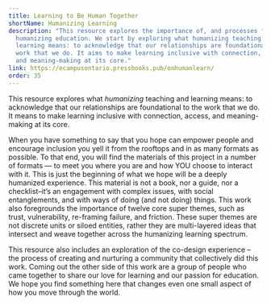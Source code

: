 ```yaml
---
title: Learning to Be Human Together
shortName: Humanizing Learning
description: "This resource explores the importance of, and processes for,
  humanizing education. We start by exploring what humanizing teaching and
  learning means: to acknowledge that our relationships are foundational to the
  work that we do. It aims to make learning inclusive with connection, access,
  and meaning-making at its core."
link: https://ecampusontario.pressbooks.pub/onhumanlearn/
order: 35
---
```

This resource explores what *humanizing* teaching and learning means: to acknowledge that our relationships are foundational to the work that we do. It means to make learning inclusive with connection, access, and meaning-making at its core.

When you have something to say that you hope can empower people and encourage inclusion you yell it from the rooftops and in as many formats as possible. To that end, you will find the materials of this project in a number of formats — to meet you where you are and how YOU choose to interact with it. This is just the beginning of what we hope will be a deeply humanized experience. This material is not a book, nor a guide, nor a checklist–it’s an engagement with complex issues, with social entanglements, and with ways of doing (and not doing) things. This work also foregrounds the importance of twelve core super themes, such as trust, vulnerability, re-framing failure, and friction. These super themes are not discrete units or siloed entities, rather they are multi-layered ideas that intersect and weave together across the humanizing learning spectrum.


This resource also includes an exploration of the co-design experience – the process of creating and nurturing a community that collectively did this work. Coming out the other side of this work are a group of people who came together to share our love for learning and our passion for education. We hope you find something here that changes even one small aspect of how you move through the world.

